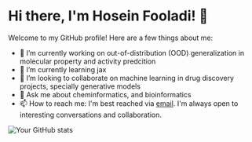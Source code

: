 # Hi there, I'm Hosein Fooladi! 👋

Welcome to my GitHub profile! Here are a few things about me:

- 🔭 I’m currently working on out-of-distribution (OOD) generalization in molecular property and activity predcition
- 🌱 I’m currently learning jax
- 👯 I’m looking to collaborate on machine learning in drug discovery projects, specially generative models
- 💬 Ask me about cheminformatics, and bioinformatics
- 📫 How to reach me: I'm best reached via [email](fooladi.hosein@gmail.com). I'm always open to interesting conversations and collaboration.

![Your GitHub stats](https://github-readme-stats.vercel.app/api?username=HFooladi&show_icons=true&theme=radical)
